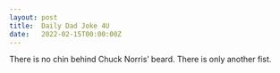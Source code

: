 ```yaml
---
layout: post
title:  Daily Dad Joke 4U
date:   2022-02-15T00:00:00Z
---
```

There is no chin behind Chuck Norris’ beard. There is only another fist.
